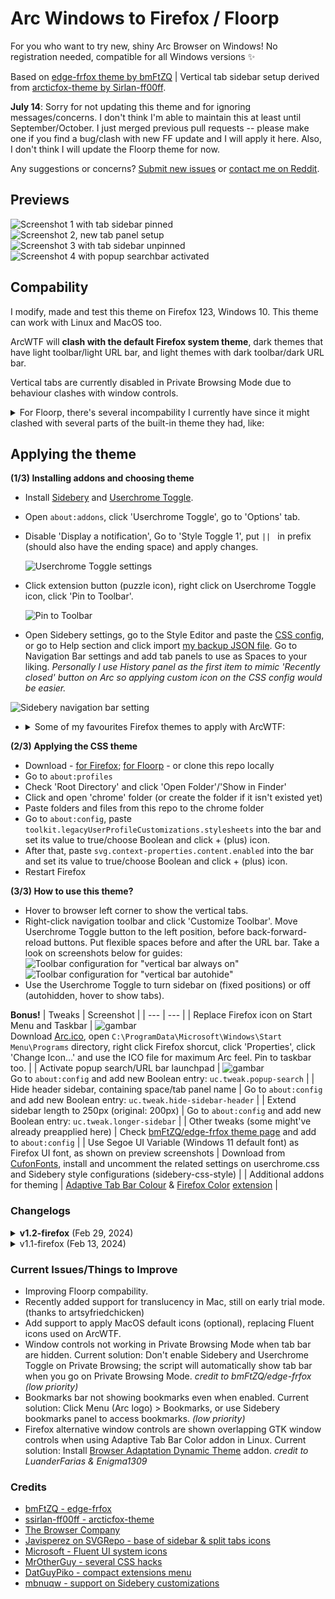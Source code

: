 # Arc Windows to Firefox / Floorp
For you who want to try new, shiny Arc Browser on Windows! No registration needed, compatible for all Windows versions ✨

Based on [edge-frfox theme by bmFtZQ](https://github.com/bmFtZQ/edge-frfox) | Vertical tab sidebar setup derived from [arcticfox-theme by Sirlan-ff00ff](https://github.com/sirlan-ff00ff/arcticfox-theme).

<b>July 14</b>: Sorry for not updating this theme and for ignoring messages/concerns. I don't think I'm able to maintain this at least until September/October. I just merged previous pull requests -- please make one if you find a bug/clash with new FF update and I will apply it here. Also, I don't think I will update the Floorp theme for now.

Any suggestions or concerns? [Submit new issues](https://github.com/KiKaraage/ArcWTF/issues/new/choose) or [contact me on Reddit](https://www.reddit.com/r/FirefoxCSS/comments/1acgx8c/arcftw_attempt_to_replicate_arc_browser_sleek/).

## Previews
![Screenshot 1 with tab sidebar pinned](https://github.com/KiKaraage/ArcWTF/assets/10529881/0f280fd2-2049-4ed2-8bf2-41e25f381f65)
![Screenshot 2, new tab panel setup](https://github.com/KiKaraage/ArcWTF/assets/10529881/d9288422-8a54-4493-b90b-56a6ebea4ed5)
![Screenshot 3 with tab sidebar unpinned](https://github.com/KiKaraage/ArcWTF/assets/10529881/aa3b66c2-1aee-46a0-8ad8-14e1320c6508)
![Screenshot 4 with popup searchbar activated](https://github.com/KiKaraage/ArcWTF/assets/10529881/3be1ab66-c9c6-44bc-a557-e26b2136b29d)

## Compability
I modify, made and test this theme on Firefox 123, Windows 10. This theme can work with Linux and MacOS too.

ArcWTF will **clash with the default Firefox system theme**, dark themes that have light toolbar/light URL bar, and light themes with dark toolbar/dark URL bar.

Vertical tabs are currently disabled in Private Browsing Mode due to behaviour clashes with window controls.

<details> 
  <summary>For Floorp, there's several incompability I currently have since it might clashed with several parts of the built-in theme they had, like:</summary>
  
* I haven't been able to modify URL font size
* Userchrome Toggle hasn't working yet, so the vertical tab sidebar is either a) autohidden but you can't toggle it to be in fixed position, or b) can be switched on to be shown/hidden, but it can't be automated.
* Advanced configurations from this theme in about:config doesn't worked, so the sidebar tab (either in Sidebery, TST or their default vertical tab) tend to mimic the window background instead of mimicking tab/toolbar background to blend with the toolbar and browser border. So far I can only fix this in Sidebery - you will have to grab toolbar's hex/RGB color and apply it to `--frame-bg` parameter, as shown in screenshots below.
* Hiding tabs bar, turning on browser border frame is applicable only through Floorp's settings instead of through the theme + about:config configurations.
* Otherwise, the theme are working quite well! Split view is available too, but since the devs haven't put the option in right-click context menu, you will have to use their default vertical tab to do it. Though it doesn't look as good as Sidebery.

| Condition | Screenshot |
| --- | --- |
| Original vertical tab bar + Split view | ![gambar](https://github.com/KiKaraage/ArcWTF/assets/10529881/1ca4cadb-146d-499d-9d1c-8d77e50183aa) |
| Original Sidebery (with CSS styling) | ![gambar](https://github.com/KiKaraage/ArcWTF/assets/10529881/8ce5ccc4-cb52-4f48-ac75-4e2c5d699074) |
| Sidebery (with CSS styling) after `--frame-bg` parameter modified, the panel blend better in Floorp | ![gambar](https://github.com/KiKaraage/ArcWTF/assets/10529881/ac47a984-d892-481f-97c2-9fb58407f8be) |

</details>

## Applying the theme
<b>(1/3) Installing addons and choosing theme</b>
* Install [Sidebery](https://github.com/mbnuqw/sidebery) and [Userchrome Toggle](https://addons.mozilla.org/firefox/addon/userchrome-toggle/).
* Open `about:addons`, click 'Userchrome Toggle', go to 'Options' tab.
* Disable 'Display a notification', Go to 'Style Toggle 1', put `|| ` in prefix (should also have the ending space) and apply changes.

  ![Userchrome Toggle settings](https://github.com/KiKaraage/ArcWTF/assets/10529881/dde05450-f53b-497f-8107-865289b3be84)
* Click extension button (puzzle icon), right click on Userchrome Toggle icon, click 'Pin to Toolbar'.

  ![Pin to Toolbar](https://github.com/KiKaraage/ArcWTF/assets/10529881/8a72dc0c-7f40-4d34-a3d3-ca9e8820b127)
* Open Sidebery settings, go to the Style Editor and paste the [CSS config](./sidebery-css-style), or go to Help section and click import [my backup JSON file](./sidebery-ArcWTF.json). Go to Navigation Bar settings and add tab panels to use as Spaces to your liking. _Personally I use History panel as the first item to mimic 'Recently closed' button on Arc so applying custom icon on the CSS config would be easier._
  
![Sidebery navigation bar setting](https://github.com/KiKaraage/ArcWTF/assets/10529881/0471a443-8bff-46f3-9108-41ba6657b2a2)

* <details>
  <summary>Some of my favourites Firefox themes to apply with ArcWTF:</summary>
  
  * [Nord Polar](https://addons.mozilla.org/en-US/firefox/addon/nord-polar/), [Nord Dark](https://addons.mozilla.org/en-US/firefox/addon/nord-dark)
  * [Arc Dark Theme](https://addons.mozilla.org/en-US/firefox/addon/arc-dark-theme-we), [Arc Theme](https://addons.mozilla.org/en-US/firefox/addon/arc-theme-we)
  * [Activist - Soft](https://addons.mozilla.org/en-US/firefox/addon/activist-soft)
  * [Foto - Bold](https://addons.mozilla.org/en-US/firefox/addon/foto-bold)
  * [Plum Torte](https://addons.mozilla.org/en-US/firefox/addon/plum-torte)
  * [Dark Teal (chrome-like)](https://addons.mozilla.org/en-US/firefox/addon/dark-teal-chrome)
</details>
  
<b>(2/3) Applying the CSS theme</b>
  * Download - [for Firefox](https://github.com/KiKaraage/ArcWTF/archive/refs/heads/main.zip); [for Floorp](https://github.com/KiKaraage/ArcWTF/archive/refs/heads/floorp.zip)  - or clone this repo locally
  * Go to `about:profiles`
  * Check 'Root Directory' and click 'Open Folder'/'Show in Finder'
  * Click and open 'chrome' folder (or create the folder if it isn't existed yet)
  * Paste folders and files from this repo to the chrome folder
  * Go to `about:config`, paste `toolkit.legacyUserProfileCustomizations.stylesheets` into the bar and set its value to true/choose Boolean and click + (plus) icon.
  * After that, paste `svg.context-properties.content.enabled` into the bar and set its value to true/choose Boolean and click + (plus) icon.
  * Restart Firefox

 <b>(3/3) How to use this theme?</b>
 * Hover to browser left corner to show the vertical tabs.
 * Right-click navigation toolbar and click 'Customize Toolbar'. Move Userchrome Toggle button to the left position, before back-forward-reload buttons. Put flexible spaces before and after the URL bar. Take a look on screenshots below for guides:
 ![Toolbar configuration for "vertical bar always on"](https://github.com/KiKaraage/ArcWTF/assets/10529881/4928ae8e-55fb-42c3-8295-8748e6ae6a68)
 ![Toolbar configuration for "vertical bar autohide"](https://github.com/KiKaraage/ArcWTF/assets/10529881/40739e9f-0ee5-4165-8460-ec5cdf9e374a)
* Use the Userchrome Toggle to turn sidebar on (fixed positions) or off (autohidden, hover to show tabs).

<b>Bonus!</b> 
| Tweaks | Screenshot |
| --- | --- |
| Replace Firefox icon on Start Menu and Taskbar | ![gambar](https://github.com/KiKaraage/ArcWTF/assets/10529881/3f67829e-91b2-4496-a31c-0d6326478eb4) <br> Download [Arc.ico](https://github.com/KiKaraage/ArcWTF/blob/main/Arc.ico), open `C:\ProgramData\Microsoft\Windows\Start Menu\Programs` directory, right click Firefox shorcut, click 'Properties', click 'Change Icon...' and use the ICO file for maximum Arc feel. Pin to taskbar too. |
| Activate popup search/URL bar launchpad | ![gambar](https://github.com/KiKaraage/ArcWTF/assets/10529881/29bea83d-231a-45d2-8118-769885d87d88) <br> Go to `about:config` and add new Boolean entry: `uc.tweak.popup-search` |
| Hide header sidebar, containing space/tab panel name | Go to `about:config` and add new Boolean entry: `uc.tweak.hide-sidebar-header` |
| Extend sidebar length to 250px (original: 200px) | Go to `about:config` and add new Boolean entry: `uc.tweak.longer-sidebar` |
| Other tweaks (some might've already preapplied here) | Check [bmFtZQ/edge-frfox theme page](https://github.com/bmFtZQ/edge-frfox?tab=readme-ov-file#tweaks) and add to `about:config` |
| Use Segoe UI Variable (Windows 11 default font) as Firefox UI font, as shown on preview screenshots | Download from [CufonFonts](https://www.cufonfonts.com/font/segoe-ui-variable), install and uncomment the related settings on userchrome.css and Sidebery style configurations (sidebery-css-style) |
| Additional addons for theming  | [Adaptive Tab Bar Colour](https://addons.mozilla.org/id/firefox/addon/adaptive-tab-bar-colour/) & [Firefox Color](https://color.firefox.com) [extension](https://addons.mozilla.org/id/firefox/addon/firefox-color) |
 
### Changelogs

<details>
  <summary><b>v1.2-firefox</b> (Feb 29, 2024)</summary>

  * IMPORTANT: Fix missing window controls in FF123+ *credit to bmFtZQ/edge-frfox*
  * NEW: Option to make URL bar popped up like command bar in Arc. Add "uc.tweak.popup-search" in about:config! *credit to Naezr/ShyFox*
  * Improving inactive window behaviour - instead of lighter navbar color, opacity of navbar icons, URL bar and window controls would be decreased. *credit to MrOtherGuy*
  * Improving Sidebery look: Now icons for Sidebery settings, history, and new tab panels are replaced with Fluent icons as used in Arc on Windows
  * Improving Sidebery look: Inactive tab panels would be rendered on smaller size with monochrome colors (depend on theme) to mimic Arc.
  * Improving Sidebery look: New tab button now have similar design to Arc on Windows. It would still exist below all tabs tho, unlike in Arc where new tab button is located after pinned tabs, before regular tabs.
  * Improving Sidebery look: Fixing hidden panels popup layer, now it's correctly popped upwards. And remove dark overlay for all Sidebery popup. *partial credit to cherrynoize*
  * Improving Sidebery look: Fixing pinned tab, now active pinned tabs has light overlay to distinguished it from non-active pinned tabs.
  * Added rounded corners to the devtools. *credit to bmFtZQ/edge-frfox*
  * Added rounded corners to sidebar and sidebar header and fixing sidebar hover flickering. *credit to anoshione, and ishid4 for fixing it*
  * Now showed Space/tab panel name by enabling (and tidying) the sidebar header. *thanks to mbnuqw/Sidebery*
  * Changing unified extensions menu to grid layout.
  * Pre-applied Segoe UI Variable in Firefox UI and Sidebery - Uncomment the respective codes on userchrome.css and Sidebery style editor to activate it. 
</details>
<details> 
  <summary>v1.1-firefox (Feb 13, 2024)</summary>

  * Tab bar is now hidden by default.
  * Rounded corners are now implemented by default. (no about:config entry required)
  * Fix rounded corners issue on some websites, like Twitter/X. _credit to bmFtZQ/edge-frfox_
  * Fix PiP controls not showing. _credit to bmFtZQ/edge-frfox_
  * Fix window controls visibility when hiding the tab bar on Linux. _credit to bmFtZQ/edge-frfox_
  * Fix window controls visibility in fullscreen mode. _credit to bmFtZQ/edge-frfox_
  * Simplified find bar and navigation bar CSS codes.
  * Improved find bar look.
  * Improved in-browser notification look.
  * Adding option to extend sidebar size (from default 200px to 250px) easily: Go to about:config and enable uc.tweak.longer-sidebar (create new Boolean entry)
  * Moved Sidebery navigation bar to bottom. Now Sidebery fully worked like Arc Spaces! _credit to u/themacuser90_
  * Pinned tab width in Sidebery is now resized automatically depend on sidebar size and preferred pinned tabs columns. (I set 3 columns as default, you can customize it from Sidebery Styles Editor)
  * Changed unified extensions menu styling to horizontal-styled list like Microsoft Edge
</details>

### Current Issues/Things to Improve

* Improving Floorp compability.
* Recently added support for translucency in Mac, still on early trial mode. (thanks to artsyfriedchicken)
* Add support to apply MacOS default icons (optional), replacing Fluent icons used on ArcWTF.
* Window controls not working in Private Browsing Mode when tab bar are hidden. Current solution: Don't enable Sidebery and Userchrome Toggle on Private Browsing; the script will automatically show tab bar when you go on Private Browsing Mode. _credit to bmFtZQ/edge-frfox_ _(low priority)_
* Bookmarks bar not showing bookmarks even when enabled. Current solution: Click Menu (Arc logo) > Bookmarks, or use Sidebery bookmarks panel to access bookmarks. _(low priority)_
* Firefox alternative window controls are shown overlapping GTK window controls when using Adaptive Tab Bar Color addon in Linux. Current solution: Install [Browser Adaptation Dynamic Theme](https://github.com/linonetwo/browser-adaptation-dynamic-theme) addon. _credit to LuanderFarias & Enigma1309_

 
### Credits
 * [bmFtZQ - edge-frfox](https://github.com/bmFtZQ/edge-frfox)
 * [ssirlan-ff00ff - arcticfox-theme](https://github.com/sirlan-ff00ff/arcticfox-theme)
 * [The Browser Company](https://arc.net)
 * [Javisperez on SVGRepo - base of sidebar & split tabs icons](https://www.svgrepo.com/collection/toe-basic-line-interface-icons/)
 * [Microsoft - Fluent UI system icons]([https://github.com/aminomancer/uc.css.js/blob/master/uc-extensions.css](https://github.com/microsoft/fluentui-system-icons))
 * [MrOtherGuy - several CSS hacks](https://mrotherguy.github.io/firefox-csshacks/)
 * [DatGuyPiko - compact extensions menu](https://github.com/datguypiko/Firefox-Mod-Blur/tree/master/EXTRA%20MODS/Compact%20extensions%20menu)
 * [mbnuqw - support on Sidebery customizations](https://github.com/mbnuqw/sidebery/issues/1481)
